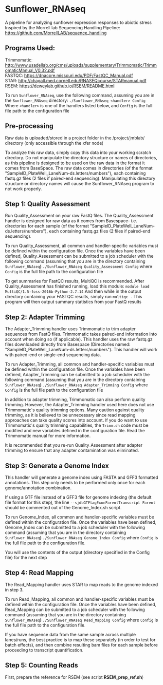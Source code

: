 # Sunflower_RNAseq
A pipeline for analyzing sunflower expression responses to abiotic stress
Inspired by the Morrell lab Sequencing Handling Pipeline: https://github.com/MorrellLAB/sequence_handling

## Programs Used:  
Trimmomatic: http://www.usadellab.org/cms/uploads/supplementary/Trimmomatic/TrimmomaticManual_V0.32.pdf  
FASTQC: https://dnacore.missouri.edu/PDF/FastQC_Manual.pdf  
STAR: http://chagall.med.cornell.edu/RNASEQcourse/STARmanual.pdf  
RSEM: https://deweylab.github.io/RSEM/README.html

To run `Sunflower_RNAseq`, use the following command, assuming you are in the `Sunflower_RNAseq` directory:
`./Sunflower_RNAseq <handler> Config`
Where `<handler>` is one of the handlers listed below, and `Config` is the full file path to the configuration file

## Pre-processing
Raw data is uploaded/stored in a project folder in the /project/jmblab/ directory
(only accessible through the xfer node)

To analyze this raw data, simply copy this data into your working scratch directory. Do not manipulate the directory structure or names of directories, as this pipeline is designed to be used on the raw data in the format it comes from BaseSpace. 
The raw data comes in directories (of the format "SampleID_PlateWell_LaneNum-ds.letters/numbers"), each containing fastq.gz files (2 files if paired-end sequencing). Manipulating this directory structure or directory names will cause the Sunflower_RNAseq program to not work properly.


## Step 1: Quality Assessment
Run Quality_Assessment on your raw FastQ files. The Quality_Assessment handler is designed for raw data as it comes from Basespace- i.e. directories for each sample (of the format "SampleID_PlateWell_LaneNum-ds.letters/numbers"), each containing fastq.gz files (2 files if paired-end sequencing).

To run Quality_Assessment, all common and handler-specific variables must be defined within the configuration file. Once the variables have been defined, Quality_Assessment can be submitted to a job scheduler with the following command (assuming that you are in the directory containing `Sunflower_RNAseq`)
`./Sunflower_RNAseq Quality_Assessment Config`
where `Config` is the full file path to the configuration file

To get summaries for FastQC results, MultiQC is recommended. After Quality_Assessment has finished running, load this module:
`module load MultiQC/1.5-foss-2016b-Python-2.7.14`
And then while in the output directory containing your FASTQC results, simply run
`multiqc .`
This program will then output summary statistics from your FastQ results

## Step 2: Adapter Trimming
The Adapter_Trimming handler uses Trimmomatic to trim adapter sequences from FastQ files. Trimmomatic takes paired-end information into account when doing so (if applicable). This handler uses the raw fastq.gz files downloaded directly from Basespace (Directories named: "SampleID_PlateWell_LaneNum-ds.letters/numbers"). This handler will work with paired-end or single-end sequencing data.

To run Adapter_Trimming, all common and handler-specific variables must be defined within the configuration file. Once the variables have been defined, Adapter_Trimming can be submitted to a job scheduler with the following command (assuming that you are in the directory containing `Sunflower_RNAseq`)
`./Sunflower_RNAseq Adapter_Trimming Config`
where `Config` is the full file path to the configuration file

In addition to adapter trimming, Trimmomatic can also perform quality trimming. However, the Adapter_Trimming handler used here does not use Trimmomatic's quality trimming options. Many caution against quality trimming, as it is believed to be unnecessary since read mapping approaches can take quality scores into account. If you do want to use Trimmomatic's quality trimming capabilities, the `Trimm.sh` code must be modified and new variables defined in the configuration file. Read the Trimmomatic manual for more information.

It is recommended that you re-run Quality_Assessment after adapter trimming to ensure that any adapter contamination was eliminated.

## Step 3: Generate a Genome Index

This handler will generate a genome index using FASTA and GFF3 formatted annotations. This step only needs to be performed only once for each genome/annotation combination.

If using a GTF file instead of a GFF3 file for genome indexing (the default file format for this step), the line `--sjdbGTFtagExonParentTranscript Parent` should be commented out of the Genome_Index.sh script.

To run Genome_Index, all common and handler-specific variables must be defined within the configuration file. Once the variables have been defined, Genome_Index can be submitted to a job scheduler with the following command (assuming that you are in the directory containing `Sunflower_RNAseq`)
`./Sunflower_RNAseq Genome_Index Config` where `Config` is the full file path to the configuration file.

You will use the contents of the output (directory specified in the Config file) for the next step

## Step 4: Read Mapping

The Read_Mapping handler uses STAR to map reads to the genome indexed in step 3.

To run Read_Mapping, all common and handler-specific variables must be defined within the configuration file. Once the variables have been defined, Read_Mapping can be submitted to a job scheduler with the following command (assuming that you are in the directory containing `Sunflower_RNAseq`)
`./Sunflower_RNAseq Read_Mapping Config` where `Config` is the full file path to the configuration file.

If you have sequence data from the same sample across multiple lanes/runs, the best practice is to map these separately (in order to test for batch effects), and then combine resulting bam files for each sample before proceeding to transcript quantification.


## Step 5: Counting Reads
First, prepare the reference for RSEM (see script __**RSEM_prep_ref.sh**__)